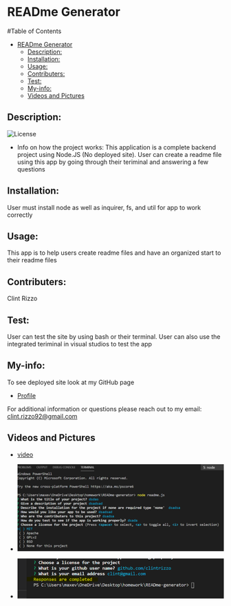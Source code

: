 
# READme Generator
    
#Table of Contents
    
- [READme Generator](#readme-generator)
  - [Description:](#description)
  - [Installation:](#installation)
  - [Usage:](#usage)
  - [Contributers:](#contributers)
  - [Test:](#test)
  - [My-info:](#my-info)
  - [Videos and Pictures](#videos-and-pictures)
    
## Description:
![License](https://img.shields.io/badge/License--red "License Badge")

- Info on how the project works:
This application is a complete backend project using Node.JS (No deployed site). User can create a readme file using this app by going through their teriminal and answering a few questions
    
## Installation:
User must install node as well as inquirer, fs, and util for app to work correctly
    
## Usage:
This app is to help users create readme files and have an organized start to their readme files
    
## Contributers:
Clint Rizzo

## Test:
User can test the site by using bash or their terminal. User can also use the integrated teriminal in visual studios to test the app

## My-info:
To see deployed site look at my GitHub page
- [Profile](github.com/github.com/clintrizzo)

For additional information or questions please reach out to my email: clint.rizzo92@gmail.com
    
## Videos and Pictures 
- [video](https://youtu.be/7fdDhJHIG8s)

- ![image](screenshot.png)
- ![image](screenshot1.png)
